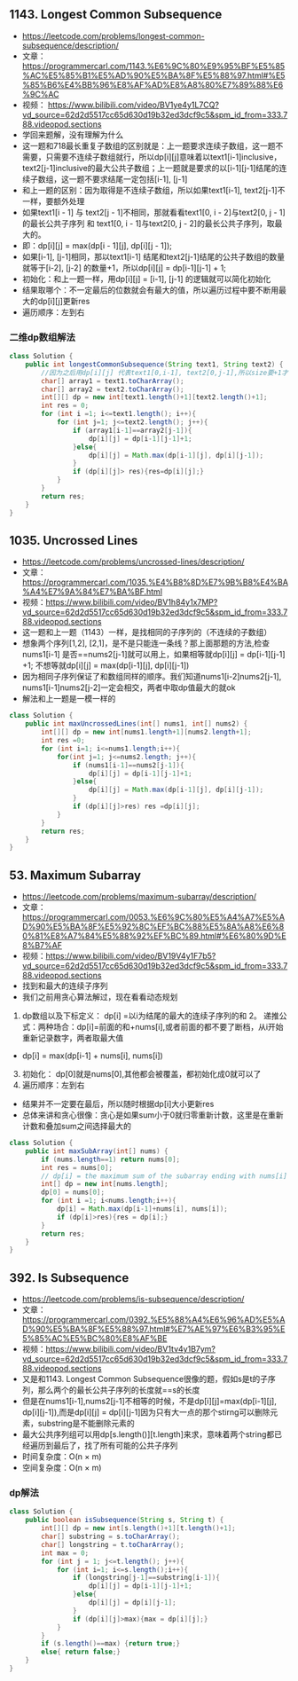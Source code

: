 ## 1143. Longest Common Subsequence
* https://leetcode.com/problems/longest-common-subsequence/description/
* 文章：https://programmercarl.com/1143.%E6%9C%80%E9%95%BF%E5%85%AC%E5%85%B1%E5%AD%90%E5%BA%8F%E5%88%97.html#%E5%85%B6%E4%BB%96%E8%AF%AD%E8%A8%80%E7%89%88%E6%9C%AC
* 视频： https://www.bilibili.com/video/BV1ye4y1L7CQ?vd_source=62d2d5517cc65d630d19b32ed3dcf9c5&spm_id_from=333.788.videopod.sections
* 学回来题解，没有理解为什么
* 这一题和718最长重复子数组的区别就是：上一题要求连续子数组，这一题不需要，只需要不连续子数组就行，所以dp[i][j]意味着以text1[i-1]inclusive，text2[j-1]inclusive的最大公共子数组；上一题就是要求的以[i-1][j-1]结尾的连续子数组，这一题不要求结尾一定包括[i-1], [j-1]
* 和上一题的区别：因为取得是不连续子数组，所以如果text1[i-1], text2[j-1]不一样，要额外处理
* 如果text1[i - 1] 与 text2[j - 1]不相同，那就看看text1[0, i - 2]与text2[0, j - 1]的最长公共子序列 和 text1[0, i - 1]与text2[0, j - 2]的最长公共子序列，取最大的。
* 即：dp[i][j] = max(dp[i - 1][j], dp[i][j - 1]);
* 如果[i-1], [j-1]相同，那以text1[i-1] 结尾和text2[j-1]结尾的公共子数组的数量就等于[i-2], [j-2] 的数量+1，所以dp[i][j] = dp[i-1][j-1] + 1;
* 初始化：和上一题一样，用dp[i][j] = [i-1], [j-1] 的逻辑就可以简化初始化
* 结果取哪个：不一定最后的位数就会有最大的值，所以遍历过程中要不断用最大的dp[i][j]更新res
* 遍历顺序：左到右
### 二维dp数组解法
```java
class Solution {
    public int longestCommonSubsequence(String text1, String text2) {
        //因为之后用dp[i][j] 代表text1[0,i-1], text2[0,j-1],所以size要+1才能遍历到最后一位
        char[] array1 = text1.toCharArray();
        char[] array2 = text2.toCharArray();
        int[][] dp = new int[text1.length()+1][text2.length()+1];
        int res = 0;
        for (int i =1; i<=text1.length(); i++){
            for (int j=1; j<=text2.length(); j++){
                if (array1[i-1]==array2[j-1]){
                    dp[i][j] = dp[i-1][j-1]+1;
                }else{
                    dp[i][j] = Math.max(dp[i-1][j], dp[i][j-1]);
                }
                if (dp[i][j]> res){res=dp[i][j];}
            }
        }
        return res;
    }
}
```
## 1035. Uncrossed Lines
* https://leetcode.com/problems/uncrossed-lines/description/
* 文章：https://programmercarl.com/1035.%E4%B8%8D%E7%9B%B8%E4%BA%A4%E7%9A%84%E7%BA%BF.html
* 视频：https://www.bilibili.com/video/BV1h84y1x7MP?vd_source=62d2d5517cc65d630d19b32ed3dcf9c5&spm_id_from=333.788.videopod.sections
* 这一题和上一题（1143）一样，是找相同的子序列的（不连续的子数组）
* 想象两个序列[1,2], [2,1]，是不是只能连一条线？那上面那题的方法,检查nums1[i-1] 是否==nums2[j-1]就可以用上，如果相等就dp[i][j] = dp[i-1][j-1] +1; 不想等就dp[i][j] = max(dp[i-1][j], dp[i][j-1])
* 因为相同子序列保证了和数组同样的顺序。我们知道nums1[i-2]nums2[j-1], nums1[i-1]nums2[j-2]一定会相交，两者中取dp值最大的就ok
* 解法和上一题是一模一样的
```java
class Solution {
    public int maxUncrossedLines(int[] nums1, int[] nums2) {
        int[][] dp = new int[nums1.length+1][nums2.length+1];
        int res =0;
        for (int i=1; i<=nums1.length;i++){
            for(int j=1; j<=nums2.length; j++){
                if (nums1[i-1]==nums2[j-1]){
                    dp[i][j] = dp[i-1][j-1]+1;
                }else{
                    dp[i][j] = Math.max(dp[i-1][j], dp[i][j-1]);
                }
                if (dp[i][j]>res) res =dp[i][j];
            }
        }
        return res;
    }
}
```
## 53. Maximum Subarray
* https://leetcode.com/problems/maximum-subarray/description/
* 文章：https://programmercarl.com/0053.%E6%9C%80%E5%A4%A7%E5%AD%90%E5%BA%8F%E5%92%8C%EF%BC%88%E5%8A%A8%E6%80%81%E8%A7%84%E5%88%92%EF%BC%89.html#%E6%80%9D%E8%B7%AF
* 视频：https://www.bilibili.com/video/BV19V4y1F7b5?vd_source=62d2d5517cc65d630d19b32ed3dcf9c5&spm_id_from=333.788.videopod.sections
* 找到和最大的连续子序列
* 我们之前用贪心算法解过，现在看看动态规划
1. dp数组以及下标定义：
dp[i] =以i为结尾的最大的连续子序列的和
2。 递推公式：两种场合：dp[i]=前面的和+nums[i],或者前面的都不要了断档，从i开始重新记录数字，两者取最大值
* dp[i] = max(dp[i-1] + nums[i], nums[i])
3. 初始化： dp[0]就是nums[0],其他都会被覆盖，都初始化成0就可以了
4. 遍历顺序：左到右
* 结果并不一定要在最后，所以随时根据dp[i]大小更新res
* 总体来讲和贪心很像：贪心是如果sum小于0就归零重新计数，这里是在重新计数和叠加sum之间选择最大的
```java
class Solution {
    public int maxSubArray(int[] nums) {
        if (nums.length==1) return nums[0];
        int res = nums[0];
        // dp[i] = the maximum sum of the subarray ending with nums[i]
        int[] dp = new int[nums.length];
        dp[0] = nums[0];
        for (int i =1; i<nums.length;i++){
            dp[i] = Math.max(dp[i-1]+nums[i], nums[i]);
            if (dp[i]>res){res = dp[i];}
        }
        return res;
    }
}
```
## 392. Is Subsequence
* https://leetcode.com/problems/is-subsequence/description/
* 文章：https://programmercarl.com/0392.%E5%88%A4%E6%96%AD%E5%AD%90%E5%BA%8F%E5%88%97.html#%E7%AE%97%E6%B3%95%E5%85%AC%E5%BC%80%E8%AF%BE
* 视频：https://www.bilibili.com/video/BV1tv4y1B7ym?vd_source=62d2d5517cc65d630d19b32ed3dcf9c5&spm_id_from=333.788.videopod.sections
* 又是和1143. Longest Common Subsequence很像的题，假如s是t的子序列，那么两个的最长公共子序列的长度就==s的长度
* 但是在nums1[i-1],nums2[j-1]不相等的时候，不是dp[i][j]=max(dp[i-1][j], dp[i][j-1]),而是dp[i][j] = dp[i][j-1]因为只有大一点的那个stirng可以删除元素，substring是不能删除元素的
* 最大公共序列组可以用dp[s.length()][t.length]来求，意味着两个string都已经遍历到最后了，找了所有可能的公共子序列
* 时间复杂度：O(n × m)
* 空间复杂度：O(n × m)
### dp解法
```java
class Solution {
    public boolean isSubsequence(String s, String t) {
        int[][] dp = new int[s.length()+1][t.length()+1];
        char[] substring = s.toCharArray();
        char[] longstring = t.toCharArray();
        int max = 0;
        for (int j = 1; j<=t.length(); j++){
            for (int i=1; i<=s.length();i++){
                if (longstring[j-1]==substring[i-1]){
                    dp[i][j] = dp[i-1][j-1]+1;
                }else{
                    dp[i][j] = dp[i][j-1];
                }
                if (dp[i][j]>max){max = dp[i][j];}
            }
        }
        if (s.length()==max) {return true;}
        else{ return false;}
    }
}
```
